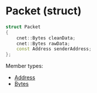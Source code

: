 # Packet (struct)
```C++
struct Packet
{
	cnet::Bytes cleanData;
	cnet::Bytes rawData;
	const Address senderAddress;
};
```
Member types:
- [Address](./address.md)
- [Bytes](./../classes/bytes.md)